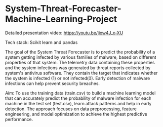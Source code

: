 # System-Threat-Forecaster-Machine-Learning-Project

Detailed presentation video: https://youtu.be/jixw4J_x-XU

Tech stack: Scikit learn and pandas

The goal of the System Threat Forecaster is to predict the probability of a system getting infected by various families of malware, based on different properties of that system. The telemetry data containing these properties and the system infections was generated by threat reports collected by system's antivirus software. They contain the target that indicates whether the system is infected (1) or not infected(0). Early detection of malware infections can help prevent security breaches.

Aim:
To use the training data (train.csv) to build a machine learning model that can accurately predict the probability of malware infection for each machine in the test set (test.csv), learn attack patterns and help in early detection. The approach focuses on data preprocessing, feature engineering, and model optimization to achieve the highest predictive performance.

